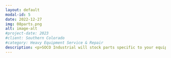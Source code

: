 ```yaml
---
layout: default
modal-id: 5
date: 2022-12-27
img: 08parts.png
alt: image-alt
#project-date: 2023
#client: Southern Colorado
#category: Heavy Equipment Service & Repair
description: <p>SOCO Industrial will stock parts specific to your equipment as part of our customer service to minimize your down time, no stocking fees.</p><p>Call or text us today at (719) 877-5139 or send an email to admin@socoindustrial.com and we will inspect your equipment to determine cylinder sizes, make & model of pumps/motors/valves, and hose types too. Then we will stock your mission critical parts in our warehouse so they are immediately ready when you need them unexpectedly.</p>    
---
```

